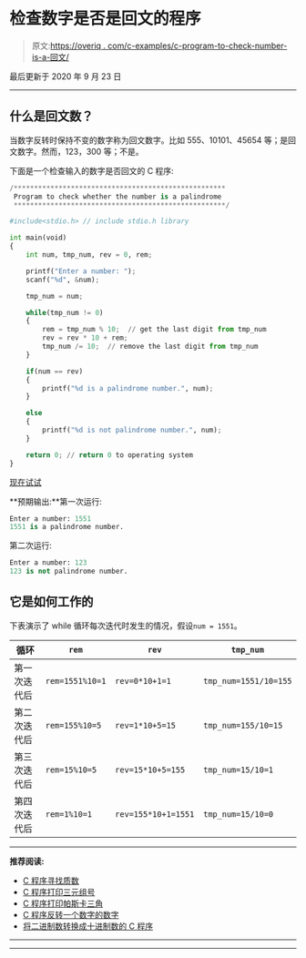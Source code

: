 # 检查数字是否是回文的程序

> 原文:[https://overiq . com/c-examples/c-program-to-check-number-is-a-回文/](https://overiq.com/c-examples/c-program-to-check-whether-the-number-is-a-palindrome/)

最后更新于 2020 年 9 月 23 日

* * *

## 什么是回文数？

当数字反转时保持不变的数字称为回文数字。比如 555、10101、45654 等；是回文数字。然而，123，300 等；不是。

下面是一个检查输入的数字是否回文的 C 程序:

```py
/****************************************************
 Program to check whether the number is a palindrome
 ****************************************************/

#include<stdio.h> // include stdio.h library

int main(void)
{   
    int num, tmp_num, rev = 0, rem;

    printf("Enter a number: ");
    scanf("%d", &num);

    tmp_num = num;

    while(tmp_num != 0)
    {
        rem = tmp_num % 10;  // get the last digit from tmp_num
        rev = rev * 10 + rem;  
        tmp_num /= 10;  // remove the last digit from tmp_num
    }       

    if(num == rev)
    {
        printf("%d is a palindrome number.", num);
    }

    else
    {
        printf("%d is not palindrome number.", num);
    }

    return 0; // return 0 to operating system
}

```

[现在试试](https://overiq.com/c-online-compiler/B6n/)

**预期输出:**第一次运行:

```py
Enter a number: 1551
1551 is a palindrome number.

```

第二次运行:

```py
Enter a number: 123
123 is not palindrome number.

```

## 它是如何工作的

下表演示了 while 循环每次迭代时发生的情况，假设`num = 1551`。

| 循环 | `rem` | `rev` | `tmp_num` |
| --- | --- | --- | --- |
| 第一次迭代后 | `rem=1551%10=1` | `rev=0*10+1=1` | `tmp_num=1551/10=155` |
| 第二次迭代后 | `rem=155%10=5` | `rev=1*10+5=15` | `tmp_num=155/10=15` |
| 第三次迭代后 | `rem=15%10=5` | `rev=15*10+5=155` | `tmp_num=15/10=1` |
| 第四次迭代后 | `rem=1%10=1` | `rev=155*10+1=1551` | `tmp_num=15/10=0` |

* * *

**推荐阅读:**

*   [C 程序寻找质数](/c-examples/c-program-to-find-prime-numbers/)
*   [C 程序打印三元组号](/c-examples/c-program-to-print-triad-numbers/)
*   [C 程序打印帕斯卡三角](/c-examples/c-program-to-print-pascal-triangle/)
*   [C 程序反转一个数字的数字](/c-examples/c-program-to-reverse-the-digits-of-a-number/)
*   [将二进制数转换成十进制数的 C 程序](/c-examples/c-program-to-convert-a-binary-number-to-a-decimal-number/)

* * *

* * *